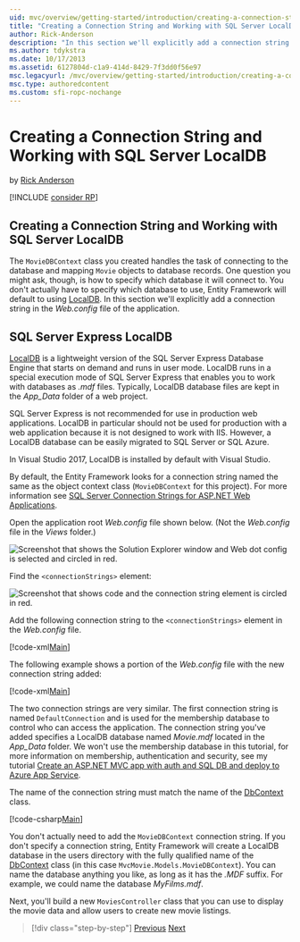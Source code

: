 ```yaml
---
uid: mvc/overview/getting-started/introduction/creating-a-connection-string
title: "Creating a Connection String and Working with SQL Server LocalDB | Microsoft Docs"
author: Rick-Anderson
description: "In this section we'll explicitly add a connection string in the Web.config file of the application."
ms.author: tdykstra
ms.date: 10/17/2013
ms.assetid: 6127804d-c1a9-414d-8429-7f3dd0f56e97
msc.legacyurl: /mvc/overview/getting-started/introduction/creating-a-connection-string
msc.type: authoredcontent
ms.custom: sfi-ropc-nochange
---
```

# Creating a Connection String and Working with SQL Server LocalDB

by [Rick Anderson](https://twitter.com/RickAndMSFT)

[!INCLUDE [consider RP](~/includes/razor.md)]

## Creating a Connection String and Working with SQL Server LocalDB

The `MovieDBContext` class you created handles the task of connecting to the database and mapping `Movie` objects to database records. One question you might ask, though, is how to specify which database it will connect to. You don't actually have to specify which database to use, Entity Framework will default to using [LocalDB](/sql/database-engine/configure-windows/sql-server-2016-express-localdb). In this section we'll explicitly add a connection string in the *Web.config* file of the application.

## SQL Server Express LocalDB

[LocalDB](/sql/database-engine/configure-windows/sql-server-2016-express-localdb) is a lightweight version of the SQL Server Express Database Engine that starts on demand and runs in user mode. LocalDB runs in a special execution mode of SQL Server Express that enables you to work with databases as *.mdf* files. Typically, LocalDB database files are kept in the *App\_Data* folder of a web project.

SQL Server Express is not recommended for use in production web applications. LocalDB in particular should not be used for production with a web application because it is not designed to work with IIS. However, a LocalDB database can be easily migrated to SQL Server or SQL Azure.

In Visual Studio 2017, LocalDB is installed by default with Visual Studio.

By default, the Entity Framework looks for a connection string named the same as the object context class (`MovieDBContext` for this project). For more information see [SQL Server Connection Strings for ASP.NET Web Applications](https://msdn.microsoft.com/library/jj653752.aspx).

Open the application root *Web.config* file shown below. (Not the *Web.config* file in the *Views* folder.)

![Screenshot that shows the Solution Explorer window and Web dot config is selected and circled in red.](creating-a-connection-string/_static/image1.png)

Find the `<connectionStrings>` element:

![Screenshot that shows code and the connection string element is circled in red.](creating-a-connection-string/_static/image2.png)

Add the following connection string to the `<connectionStrings>` element in the *Web.config* file.

[!code-xml[Main](creating-a-connection-string/samples/sample1.xml)]

The following example shows a portion of the *Web.config* file with the new connection string added:

[!code-xml[Main](creating-a-connection-string/samples/sample2.xml)]

The two connection strings are very similar. The first connection string is named `DefaultConnection` and is used for the membership database to control who can access the application. The connection string you've added specifies a LocalDB database named *Movie.mdf* located in the *App\_Data* folder. We won't use the membership database in this tutorial, for more information on membership, authentication and security, see my tutorial [Create an ASP.NET MVC app with auth and SQL DB and deploy to Azure App Service](/aspnet/core/security/authorization/secure-data).

The name of the connection string must match the name of the [DbContext](https://msdn.microsoft.com/library/system.data.entity.dbcontext(v=vs.103).aspx) class.

[!code-csharp[Main](creating-a-connection-string/samples/sample3.cs?highlight=15)]

You don't actually need to add the `MovieDBContext` connection string. If you don't specify a connection string, Entity Framework will create a LocalDB database in the users directory with the fully qualified name of the [DbContext](https://msdn.microsoft.com/library/system.data.entity.dbcontext(v=vs.103).aspx) class (in this case `MvcMovie.Models.MovieDBContext`). You can name the database anything you like, as long as it has the *.MDF* suffix. For example, we could name the database *MyFilms.mdf*.

Next, you'll build a new `MoviesController` class that you can use to display the movie data and allow users to create new movie listings.

> [!div class="step-by-step"]
> [Previous](adding-a-model.md)
> [Next](accessing-your-models-data-from-a-controller.md)

